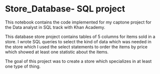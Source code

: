 # Store_Database- SQL project
This notebook contains the code implemented for my captone project for the Data analyst in SQL track with Khan Academy.

This database store project contains tables of 5 columns for items sold in a store. I wrote SQL queries to select the kind of data which was needed in the store which I used the select statements to order the items by price which showed at least one statistic about the items.

The goal of this project was to create a store which specializes in at least one type of thing. 


